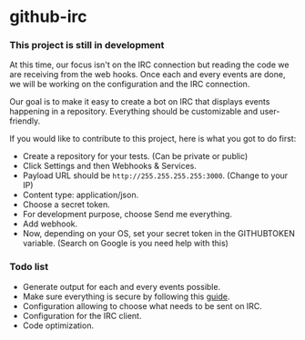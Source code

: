 # github-irc

### This project is still in development

At this time, our focus isn't on the IRC connection but reading the code we are receiving from the web hooks. Once each and every events are done, we will be working on the configuration and the IRC connection.

Our goal is to make it easy to create a bot on IRC that displays events happening in a repository. Everything should be customizable and user-friendly.

If you would like to contribute to this project, here is what you got to do first:

- Create a repository for your tests. (Can be private or public)
- Click Settings and then Webhooks & Services.
- Payload URL should be ``http://255.255.255.255:3000``. (Change to your IP)
- Content type: application/json.
- Choose a secret token.
- For development purpose, choose Send me everything.
- Add webhook.
- Now, depending on your OS, set your secret token in the GITHUBTOKEN variable. (Search on Google is you need help with this)
 
### Todo list

- Generate output for each and every events possible.
- Make sure everything is secure by following this [guide](https://developer.github.com/webhooks/securing/).
- Configuration allowing to choose what needs to be sent on IRC.
- Configuration for the IRC client.
- Code optimization.